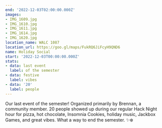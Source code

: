 ```yaml
---
end: '2022-12-03T02:00:00.000Z'
images:
- IMG_1609.jpg
- IMG_1610.jpg
- IMG_1611.jpg
- IMG_1614.jpg
- IMG_1620.jpg
location_name: WALC 1087
location_url: https://goo.gl/maps/FukRQ6JiFcyH9QND6
name: Holiday Social
start: '2022-12-03T00:00:00.000Z'
stats:
- data: last event
  label: of the semester
- data: festive
  label: vibes
- data: '20'
  label: people
---
```


Our last event of the semester! Organized primarily by Brennan, a community member. 20 people showed up during our regular Hack Night hour for pizza, hot chocolate, Insomnia Cookies, holiday music, Jackbox Games, and great vibes. What a way to end the semester. ✨❄️